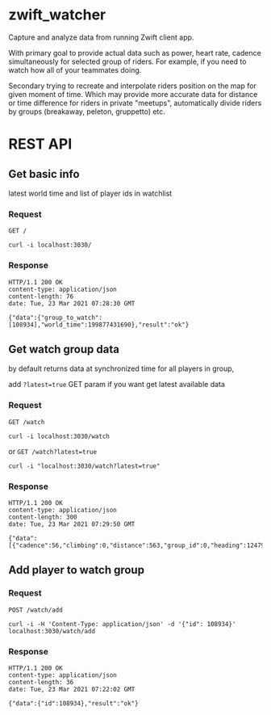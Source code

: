 # zwift_watcher

Capture and analyze data from running Zwift client app.

With primary goal to provide actual data such as power, heart rate, cadence simultaneously for selected group of riders. 
For example, if you need to watch how all of your teammates doing.

Secondary trying to recreate and interpolate riders position on the map for given moment of time. 
Which may provide more accurate data for distance or time difference for riders in private "meetups",
automatically divide riders by groups (breakaway, peleton, gruppetto) etc.

# REST API
## Get basic info
latest world time and list of player ids in watchlist

### Request
`GET /`

    curl -i localhost:3030/
### Response

    HTTP/1.1 200 OK
    content-type: application/json
    content-length: 76
    date: Tue, 23 Mar 2021 07:28:30 GMT
    
    {"data":{"group_to_watch":[108934],"world_time":199877431690},"result":"ok"}

## Get watch group data
by default returns data at synchronized time for all players in group,

add `?latest=true` GET param if you want get latest available data

### Request
`GET /watch`

    curl -i localhost:3030/watch

or
`GET /watch?latest=true`

    curl -i "localhost:3030/watch?latest=true"

### Response
    HTTP/1.1 200 OK
    content-type: application/json
    content-length: 300
    date: Tue, 23 Mar 2021 07:29:50 GMT
    
    {"data":[{"cadence":56,"climbing":0,"distance":563,"group_id":0,"heading":1247938,"heartrate":125,"id":108934,"laps":0,"lean":992520,"power":115,"power_up":15,"road_position":10244300,"speed":8.905303888888888,"time":74,"world_time":199877475562,"x":1034.3646875,"y":-63.316513671875}],"result":"ok"}

## Add player to watch group
### Request
`POST /watch/add `

    curl -i -H 'Content-Type: application/json' -d '{"id": 108934}' localhost:3030/watch/add
### Response
    HTTP/1.1 200 OK
    content-type: application/json
    content-length: 36
    date: Tue, 23 Mar 2021 07:22:02 GMT
    
    {"data":{"id":108934},"result":"ok"}